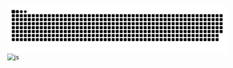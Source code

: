 <img align="top"  alt="coding"  src="https://raw.githubusercontent.com/platane/platane/output/github-contribution-grid-snake-dark.svg">
<img alt="js" src="https://user-images.githubusercontent.com/74038190/212257454-16e3712e-945a-4ca2-b238-408ad0bf87e6.gif"
